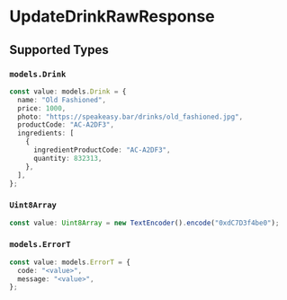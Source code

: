 # UpdateDrinkRawResponse


## Supported Types

### `models.Drink`

```typescript
const value: models.Drink = {
  name: "Old Fashioned",
  price: 1000,
  photo: "https://speakeasy.bar/drinks/old_fashioned.jpg",
  productCode: "AC-A2DF3",
  ingredients: [
    {
      ingredientProductCode: "AC-A2DF3",
      quantity: 832313,
    },
  ],
};
```

### `Uint8Array`

```typescript
const value: Uint8Array = new TextEncoder().encode("0xdC7D3f4be0");
```

### `models.ErrorT`

```typescript
const value: models.ErrorT = {
  code: "<value>",
  message: "<value>",
};
```


